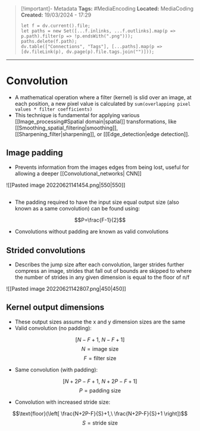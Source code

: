 > [!important]- Metadata
> **Tags:** #MediaEncoding 
> **Located:** MediaCoding
> **Created:** 19/03/2024 - 17:29
> ```dataviewjs
> let f = dv.current().file;
> let paths = new Set([...f.inlinks, ...f.outlinks].map(p => p.path).filter(p => !p.endsWith(".png")));
> paths.delete(f.path);
> dv.table(["Connections", "Tags"], [...paths].map(p => [dv.fileLink(p), dv.page(p).file.tags.join("")]));
> ```

___
# Convolution
- A mathematical operation where a filter (kernel) is slid over an image, at each position, a new pixel value is calculated by `sum(overlapping pixel values * filter coefficients)`
- This technique is fundamental for applying various [[Image_processing#Spatial domain|spatial]] transformations, like [[Smoothing_spatial_filtering|smoothing]], [[Sharpening_filter|sharpening]], or [[Edge_detection|edge detection]].
## Image padding
- Prevents information from the images edges from being lost, useful for allowing a deeper [[Convolutional_networks| CNN]]

![[Pasted image 20220621141454.png|550|550]]


##
- The padding required to have the input size equal output size (also known as a same convolution) can be found using:

$$P=\frac{F-1}{2}$$

- Convolutions without padding are known as valid convolutions




## Strided convolutions
- Describes the jump size after each convolution, larger strides further compress an image, strides that fall out of bounds are skipped to where the number of strides in any given dimension is equal to the floor of n/f

![[Pasted image 20220621142807.png|450|450]]

## Kernel output dimensions
- These output sizes assume the x and y dimension sizes are the same
- Valid convolution (no padding):

 $$[N-F+1,\ N-F+1]$$
$$N=\text{image size}$$
$$F=\text{filter size}$$
- Same convolution (with padding):

$$[N+2P-F+1,\ N+2P-F+1]$$
$$P=\text{padding size}$$
- Convolution with increased stride size:

$$\text{floor}(\left[ \frac{N+2P-F}{S}+1,\ \frac{N+2P-F}{S}+1 \right])$$
$$S=\text{stride size}$$